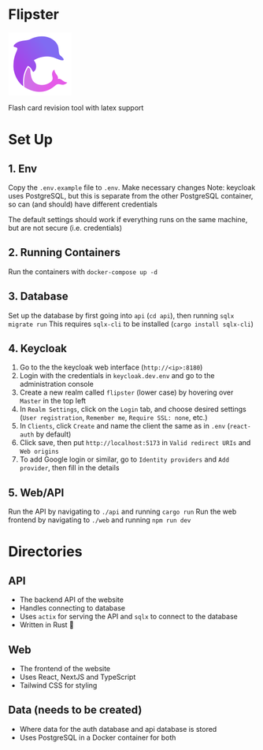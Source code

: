 # Flipster

![Flipster logo](./logo.svg)

Flash card revision tool with latex support

# Set Up

## 1. Env

Copy the `.env.example` file to `.env`. Make necessary changes
Note: keycloak uses PostgreSQL, but this is separate from the other PostgreSQL container, so can (and should) have different credentials

The default settings should work if everything runs on the same machine, but are not secure (i.e. credentials)

## 2. Running Containers

Run the containers with `docker-compose up -d`

## 3. Database

Set up the database by first going into `api` (`cd api`), then running `sqlx migrate run`
This requires `sqlx-cli` to be installed (`cargo install sqlx-cli`)

## 4. Keycloak

1. Go to the the keycloak web interface (`http://<ip>:8180`)
2. Login with the credentials in `keycloak.dev.env` and go to the administration console
3. Create a new realm called `flipster` (lower case) by hovering over `Master` in the top left
4. In `Realm Settings`, click on the `Login` tab, and choose desired settings (`User registration`, `Remember me`, `Require SSL: none`, etc.)
5. In `Clients`, click `Create` and name the client the same as in `.env` (`react-auth` by default)
6. Click save, then put `http://localhost:5173` in `Valid redirect URIs` and `Web origins`
7. To add Google login or similar, go to `Identity providers` and `Add provider`, then fill in the details

## 5. Web/API

Run the API by navigating to `./api` and running `cargo run`
Run the web frontend by navigating to `./web` and running `npm run dev`

# Directories

## API

- The backend API of the website
- Handles connecting to database
- Uses `actix` for serving the API and `sqlx` to connect to the database
- Written in Rust 🦀

## Web

- The frontend of the website
- Uses React, NextJS and TypeScript
- Tailwind CSS for styling

## Data (needs to be created)

- Where data for the auth database and api database is stored
- Uses PostgreSQL in a Docker container for both
